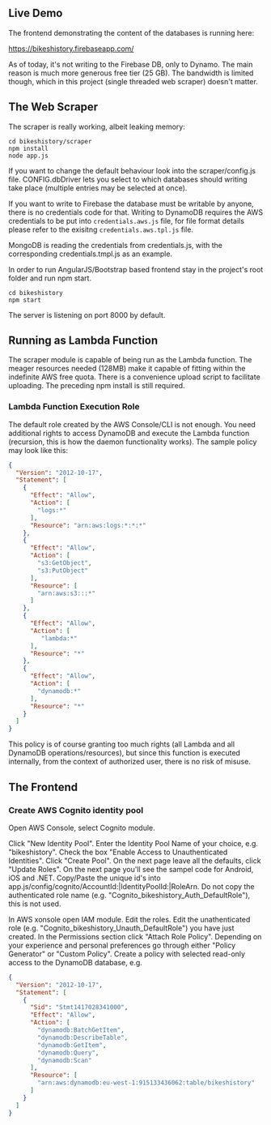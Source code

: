 ## Live Demo

The frontend demonstrating the content of the databases is running here:

https://bikeshistory.firebaseapp.com/

As of today, it's not writing to the Firebase DB, only to Dynamo. The main reason is much more generous free tier (25 GB). The bandwidth is limited though, which in this project (single threaded web scraper) doesn't matter.

## The Web Scraper

The scraper is really working, albeit leaking memory:
```
cd bikeshistory/scraper
npm install
node app.js
```

If you want to change the default behaviour look into the scraper/config.js file. CONFIG.dbDriver lets you select to which databases should writing take place (multiple entries may be selected at once).

If you want to write to Firebase the database must be writable by anyone, there is no credentials code for that.
Writing to DynamoDB requires the AWS credentials to be put into <code>credentials.aws.js</code> file, for file format details please refer to the exisitng <code>credentials.aws.tpl.js</code> file.

MongoDB is reading the credentials from credentials.js, with the corresponding credentials.tmpl.js as an example.

In order to run AngularJS/Bootstrap based frontend stay in the project's root folder and run npm start.

```
cd bikeshistory
npm start
```

The server is listening on port 8000 by default.


Running as Lambda Function
--------------------------
The scraper module is capable of being run as the Lambda function. The meager resources needed (128MB) make it capable of fitting within the indefinite AWS free quota. There is a convenience upload script to facilitate uploading. The preceding npm install is still required.


### Lambda Function Execution Role

The default role created by the AWS Console/CLI is not enough. You need additional rights to access DynamoDB and execute the Lambda function (recursion, this is how the daemon functionality works). The sample policy may look like this:

```json
{
  "Version": "2012-10-17",
  "Statement": [
    {
      "Effect": "Allow",
      "Action": [
        "logs:*"
      ],
      "Resource": "arn:aws:logs:*:*:*"
    },
    {
      "Effect": "Allow",
      "Action": [
        "s3:GetObject",
        "s3:PutObject"
      ],
      "Resource": [
        "arn:aws:s3:::*"
      ]
    },
    {
      "Effect": "Allow",
      "Action": [
         "lambda:*"
      ],
      "Resource": "*"
    },
    {
      "Effect": "Allow",
      "Action": [
        "dynamodb:*"
      ],
      "Resource": "*"
    }
  ]
}
```
This policy is of course granting too much rights (all Lambda and all DynamoDB operations/resources), but since this function is executed internally, from the context of authorized user, there is no risk of misuse.


## The Frontend

### Create AWS Cognito identity pool
Open AWS Console, select Cognito module.

Click "New Identity Pool". Enter the Identity Pool Name of your choice, e.g. "bikeshistory". Check the box "Enable Access to Unauthenticated Identities". Click "Create Pool". On the next page leave all the defaults, click "Update Roles".
On the next page you'll see the sampel code for Android, iOS and .NET. Copy/Paste the unique id's into app.js/config/cognito/AccountId:|IdentityPoolId:|RoleArn. Do not copy the authenticated role name (e.g. "Cognito_bikeshistory_Auth_DefaultRole"), this is not used.

In AWS xonsole open IAM module. Edit the roles. Edit the unathenticated role (e.g. "Cognito_bikeshistory_Unauth_DefaultRole") you have just created. In the Permissions section click "Attach Role Policy". Depending on your experience and personal preferences go through either "Policy Generator" or "Custom Policy". Create a policy with selected read-only access to the DynamoDB database, e.g.

```json
{
  "Version": "2012-10-17",
  "Statement": [
    {
      "Sid": "Stmt1417028341000",
      "Effect": "Allow",
      "Action": [
        "dynamodb:BatchGetItem",
        "dynamodb:DescribeTable",
        "dynamodb:GetItem",
        "dynamodb:Query",
        "dynamodb:Scan"
      ],
      "Resource": [
        "arn:aws:dynamodb:eu-west-1:915133436062:table/bikeshistory"
      ]
    }
  ]
}
```
